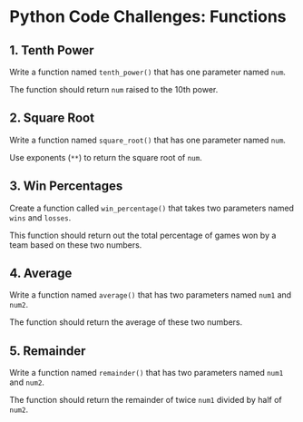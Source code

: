 # Python Code Challenges: Functions

## 1. Tenth Power

Write a function named ```tenth_power()``` that has one parameter named ```num```.

The function should return ```num``` raised to the 10th power.

## 2. Square Root

Write a function named ```square_root()``` that has one parameter named ```num```.

Use exponents (```**```) to return the square root of ```num```.

## 3. Win Percentages

Create a function called ```win_percentage()``` that takes two parameters named ```wins``` and ```losses```.

This function should return out the total percentage of games won by a team based on these two numbers.

## 4. Average

Write a function named ```average()``` that has two parameters named ```num1``` and ```num2```.

The function should return the average of these two numbers.

## 5. Remainder
Write a function named ```remainder()``` that has two parameters named ```num1``` and ```num2```.

The function should return the remainder of twice ```num1``` divided by half of ```num2```.
